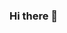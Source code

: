 ### Hi there 👋

<!--
**cohibeo/cohibeo** is a ✨ _special_ ✨ repository because its `README.md` (this file) appears on your GitHub profile.

Here are some ideas to get you started:

- 🔭 I’m currently working on a few projects, mostly small chemistry calculators.
- 🌱 I’m currently learning Python, Java, C, and C++.
- 📫 How to reach me: github.michaelanderson@gmail.com
-->
